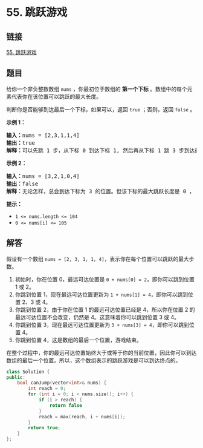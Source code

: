 # 55. 跳跃游戏

## 链接

[55. 跳跃游戏](https://leetcode.cn/problems/jump-game/description/)

## 题目

给你一个非负整数数组 `nums` ，你最初位于数组的 **第一个下标** 。数组中的每个元素代表你在该位置可以跳跃的最大长度。

判断你是否能够到达最后一个下标，如果可以，返回 `true` ；否则，返回 `false` 。

**示例 1：**

<pre><strong>输入：</strong>nums = [2,3,1,1,4]
<strong>输出：</strong>true
<strong>解释：</strong>可以先跳 1 步，从下标 0 到达下标 1, 然后再从下标 1 跳 3 步到达最后一个下标。
</pre>

**示例 2：**

<pre><strong>输入：</strong>nums = [3,2,1,0,4]
<strong>输出：</strong>false
<strong>解释：</strong>无论怎样，总会到达下标为 3 的位置。但该下标的最大跳跃长度是 0 ， 所以永远不可能到达最后一个下标。
</pre>

**提示：**

* `1 <= nums.length <= 104`
* `0 <= nums[i] <= 105`

## 解答

假设有一个数组 `nums = [2, 3, 1, 1, 4]`，表示你在每个位置可以跳跃的最大步数。

1. 初始时，你在位置 0，最远可达位置是 `0 + nums[0] = 2`，即你可以跳到位置 1 或 2。
2. 你跳到位置 1，现在最远可达位置更新为 `1 + nums[1] = 4`，即你可以跳到位置 2、3 或 4。
3. 你跳到位置 2，由于你在位置 1 的最远可达位置已经是 4，所以你在位置 2 的最远可达位置不会改变，仍然是 4。这意味着你可以跳到位置 3 或 4。
4. 你跳到位置 3，现在最远可达位置更新为 `3 + nums[3] = 4`，即你可以跳到位置 4。
5. 你跳到位置 4，这是数组的最后一个位置，游戏结束。

在整个过程中，你的最远可达位置始终大于或等于你的当前位置，因此你可以到达数组的最后一个位置。所以，这个数组表示的跳跃游戏是可以到达终点的。

```cpp
class Solution {
public:
    bool canJump(vector<int>& nums) {
        int reach = 0;
        for (int i = 0; i < nums.size(); i++) {
            if (i > reach) {
                return false
            }
            reach = max(reach, i + nums[i]);
        }
        return true;
    }
};
```
